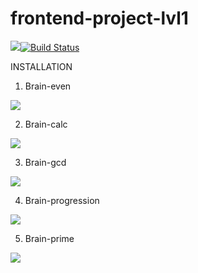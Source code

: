 # frontend-project-lvl1
<a href="https://codeclimate.com/github/ankoz2000/frontend-project-lvl1/maintainability"><img src="https://api.codeclimate.com/v1/badges/8019c68ea422f462d33d/maintainability" /></a>[![Build Status](https://travis-ci.org/ankoz2000/frontend-project-lvl1.svg?branch=master)](https://travis-ci.org/ankoz2000/frontend-project-lvl1)

INSTALLATION

1. Brain-even

<a href="https://asciinema.org/a/259995" target="_blank"><img src="https://asciinema.org/a/259995.svg" /></a>

2. Brain-calc

<a href="https://asciinema.org/a/259997" target="_blank"><img src="https://asciinema.org/a/259997.svg" /></a>

3. Brain-gcd

<a href="https://asciinema.org/a/260002" target="_blank"><img src="https://asciinema.org/a/260002.svg" /></a>

4. Brain-progression

<a href="https://asciinema.org/a/260214" target="_blank"><img src="https://asciinema.org/a/260214.svg" /></a>

5. Brain-prime

<a href="https://asciinema.org/a/260373" target="_blank"><img src="https://asciinema.org/a/260373.svg" /></a>

